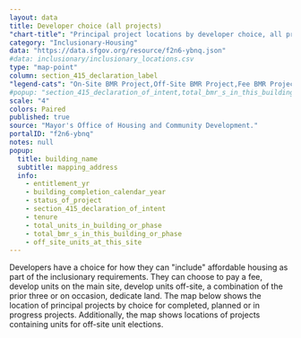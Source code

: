 ```yaml
---
layout: data
title: Developer choice (all projects)
"chart-title": "Principal project locations by developer choice, all projects"
category: "Inclusionary-Housing"
data: "https://data.sfgov.org/resource/f2n6-ybnq.json"
#data: inclusionary/inclusionary_locations.csv
type: "map-point"
column: section_415_declaration_label
"legend-cats": "On-Site BMR Project,Off-Site BMR Project,Fee BMR Project,Combination Project,Land Dedication,Units for Off-Site Project"
#popup: "section_415_declaration_of_intent,total_bmr_s_in_this_building_or_phase"
scale: "4"
colors: Paired
published: true
source: "Mayor's Office of Housing and Community Development."
portalID: "f2n6-ybnq"
notes: null
popup:
  title: building_name
  subtitle: mapping_address
  info: 
    - entitlement_yr
    - building_completion_calendar_year
    - status_of_project
    - section_415_declaration_of_intent
    - tenure
    - total_units_in_building_or_phase
    - total_bmr_s_in_this_building_or_phase
    - off_site_units_at_this_site
---
```


Developers have a choice for how they can "include" affordable housing as part of the inclusionary requirements. They can choose to pay a fee, develop units on the main site, develop units off-site, a combination of the prior three or on occasion, dedicate land. The map below shows the location of principal projects by choice for completed, planned or in progress projects. Additionally, the map shows locations of projects containing units for off-site unit elections.